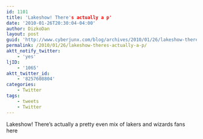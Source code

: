 ```yaml
---
id: 1101
title: 'Lakeshow! There's actually a p'
date: '2010-01-26T20:30:04-04:00'
author: DizkoDan
layout: post
guid: 'http://www.cyberjunx.com/blog/archives/2010/01/26/lakeshow-theres-actually-a-p/'
permalink: /2010/01/26/lakeshow-theres-actually-a-p/
aktt_notify_twitter:
    - 'yes'
ljID:
    - '1065'
aktt_twitter_id:
    - '8257608804'
categories:
    - Twitter
tags:
    - tweets
    - Twitter
---
```


Lakeshow! There’s actually a pretty even mix of lakers and wizards fans here